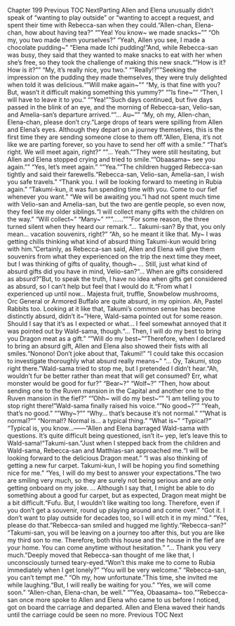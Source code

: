 Chapter 199 Previous TOC NextParting Allen and Elena unusually didn’t speak of “wanting to play outside” or “wanting to accept a request, and spent their time with Rebecca-san when they could.“Allen-chan, Elena-chan, how about having tea?” “”Yea! You know~ we made snacks~”” “Oh my, you two made them yourselves?” “Yeah, Allen you see, I made a chocolate pudding~” “Elena made Ichi pudding!”And, while Rebecca-san was busy, they said that they wanted to make snacks to eat with her when she’s free, so they took the challenge of making this new snack.“”How is it? How is it?”” “My, it’s really nice, you two.” “”Really!?””Seeking the impression on the pudding they made themselves, they were truly delighted when told it was delicious.“”Will make again~”” “My, is that fine with you? But, wasn’t it difficult making something this yummy?” “”Is fine~”” “Then, I will have to leave it to you.” “”Yea!””Such days continued, but five days passed in the blink of an eye, and the morning of Rebecca-san, Velio-san, and Amelia-san’s departure arrived.“”… Au~”” “My, oh my, Allen-chan, Elena-chan, please don’t cry.”Large drops of tears were spilling from Allen and Elena’s eyes. Although they depart on a journey themselves, this is the first time they are sending someone close to them off.“Allen, Elena, it’s not like we are parting forever, so you have to send her off with a smile.” “That’s right. We will meet again, right?” “”… Yeah.””They were still hesitating, but Allen and Elena stopped crying and tried to smile.“”Obaasama~ see you again.”” “Yes, let’s meet again.” “”Yea.””The children hugged Rebecca-san tightly and said their farewells.“Rebecca-san, Velio-san, Amelia-san, I wish you safe travels.” “Thank you. I will be looking forward to meeting in Rubia again.” “Takumi-kun, it was fun spending time with you. Come to our fief whenever you want.” “We will be awaiting you.”I had not spent much time with Velio-san and Amelia-san, but the two are gentle people, so even now, they feel like my older siblings.“I will collect many gifts with the children on the way.” “Will collect~” “Many~” “””……”””For some reason, the three turned silent when they heard our remark.“… Takumi-san? By that, you only mean… vacation souvenirs, right?” “Ah, so he meant it like that. My~ I was getting chills thinking what kind of absurd thing Takumi-kun would bring with him.”Certainly, as Rebecca-san said, Allen and Elena will give them souvenirs from what they experienced on the trip the next time they meet, but I was thinking of gifts of quality, though~ … Still, just what kind of absurd gifts did you have in mind, Velio-san?“… When are gifts considered as absurd?”But, to speak the truth, I have no idea when gifts get considered as absurd, so I can’t help but feel that I would do it.“From what I experienced up until now… Majesta fruit, truffle, Snowbelow mushrooms, Orc General or Armored Buffalo are quite absurd, in my opinion. Ah, Pastel Rabbits too. Looking at it like that, Takumi’s common sense has become distinctly absurd, didn’t it~”Here, Wald-sama pointed out for some reason. Should I say that it’s as I expected or what… I feel somewhat annoyed that it was pointed out by Wald-sama, though.“… Then, I will do my best to bring you Dragon meat as a gift.” “”Will do my best~””Therefore, when I declared to bring an absurd gift, Allen and Elena also showed their fists with all smiles.“Nonono! Don’t joke about that, Takumi!” “I could take this occasion to investigate thoroughly what absurd really means~” “… Oy, Takumi, stop right there.”Wald-sama tried to stop me, but I pretended I didn’t hear.“Ah, wouldn’t fur be better rather than meat that will get consumed? Err, what monster would be good for fur?” “Bear~?” “Wolf~?” “Then, how about sending one to the Ruven mansion in the Capital and another one to the Ruven mansion in the fief?” “”Ohh~ will do my best~”” “I am telling you to stop right there!”Wald-sama finally raised his voice.“”No good~?”” “Yeah, that’s no good.” “”Why~?”” “Why… that’s because it’s not normal.” “”What is normal?”” “Normal!? Normal is… a typical thing.” “What is~” “Typical?” “Typical is, you know…——”Allen and Elena barraged Wald-sama with questions. It’s quite difficult being questioned, isn’t it~ yep, let’s leave this to Wald-sama!“Takumi-san.”Just when I stepped back from the children and Wald-sama, Rebecca-san and Matthias-san approached me.“I will be looking forward to the delicious Dragon meat.” “I was also thinking of getting a new fur carpet. Takumi-kun, I will be hoping you find something nice for me.” “Yes, I will do my best to answer your expectations.”The two are smiling very much, so they are surely not being serious and are only getting onboard on my joke. … Although I say that, I might be able to do something about a good fur carpet, but as expected, Dragon meat might be a bit difficult.“Fufu. But, I wouldn’t like waiting too long. Therefore, even if you don’t get a souvenir, round up playing around and come over.” “Got it. I don’t want to play outside for decades too, so I will etch it in my mind.” “Yes, please do that.”Rebecca-san smiled and hugged me lightly.“Rebecca-san?” “Takumi-san, you will be leaving on a journey too after this, but you are like my third son to me. Therefore, both this house and the house in the fief are your home. You can come anytime without hesitation.” “… Thank you very much.”Deeply moved that Rebecca-san thought of me like that, I unconsciously turned teary-eyed.“Won’t this make me to come to Rubia immediately when I get lonely?” “You will be very welcome.” “Rebecca-san, you can’t tempt me.” “Oh my, how unfortunate.”This time, she invited me while laughing.“But, I will really be waiting for you.” “Yes, we will come soon.” “Allen-chan, Elena-chan, be well.” “”Yea, Obaasama~ too.””Rebecca-san once more spoke to Allen and Elena who came to us before I noticed, got on board the carriage and departed. Allen and Elena waved their hands until the carriage could be seen no more. Previous TOC Next